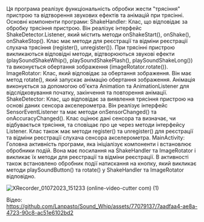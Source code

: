 Ця програма реалізує функціональність обробки жести "трясіння" пристрою та відтворення звукових ефектів та анімацій при трясінні.
Основні компоненти програми:
ShakeHandler: Клас, що відповідає за обробку трясіння пристрою. Він реалізує інтерфейс ShakeDetector.Listener, який містить методи onShakeStart(), onShake(), onShakeStop().
Клас має методи для реєстрації та відміни реєстрації слухача трясіння (register(), unregister()). При трясінні пристрою викликаються відповідні методи, 
відтворюються звукові ефекти (playSoundShakeWhip(), playSoundShakePlash(), playSoundShakeLong()) та виконується обертання зображення (imageRotator.rotate()).
ImageRotator: Клас, який відповідає за обертання зображення. 
Він має метод rotate(), який запускає анімацію обертання зображення.
Анімація виконується за допомогою об'єкта Animation та AnimationListener для відслідковування початку, закінчення та повторення анімації.
ShakeDetector: Клас, що відповідає за виявлення трясіння пристрою на основі даних сенсора акселерометра. 
Він реалізує інтерфейс SensorEventListener та має методи onSensorChanged() та onAccuracyChanged(). 
Клас оцінює дані сенсора та визначає, чи відбувається трясіння, та сповіщає про це через методи інтерфейсу Listener. Клас також має методи register() та unregister() для реєстрації та відміни реєстрації слухача сенсора акселерометра.
MainActivity: Головна активність програми, яка ініціалізує компоненти і встановлює обробники подій. 
Вона має посилання на ShakeHandler та ImageRotator і викликає їх методи для реєстрації та відміни реєстрації. 
В активності також встановлено обробник події натискання на кнопку, який викликає методи playSoundButton() та rotate() у ShakeHandler та ImageRotator відповідно.





![XRecorder_01072023_151233 (online-video-cutter com) (1)](https://github.com/Lanpasto/Sound_Whip/assets/77079137/2d881bde-ee57-438f-8e09-90611cdeca07)



Відео:
https://github.com/Lanpasto/Sound_Whip/assets/77079137/7aadfaa4-ae8a-4723-90c8-ac51e6102bd2


